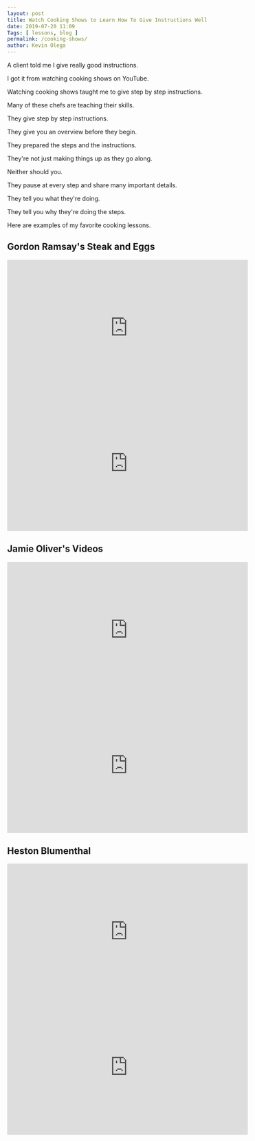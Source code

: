 ```yaml
--- 
layout: post 
title: Watch Cooking Shows to Learn How To Give Instructions Well 
date: 2019-07-20 11:09
Tags: [ lessons, blog ]
permalink: /cooking-shows/ 
author: Kevin Olega 
--- 
```

A client told me I give really good instructions. 

I got it from watching cooking shows on YouTube. 

Watching cooking shows taught me to give step by step instructions. 

Many of these chefs are teaching their skills.

They give step by step instructions.

They give you an overview before they begin.

They prepared the steps and the instructions. 

They're not just making things up as they go along.

Neither should you.

They pause at every step and share many important details.

They tell you what they're doing.

They tell you why they're doing the steps. 

Here are examples of my favorite cooking lessons.

## Gordon Ramsay's Steak and Eggs

<iframe width="560" height="315" src="https://www.youtube.com/embed/AmC9SmCBUj4" frameborder="0" allow="accelerometer; autoplay; encrypted-media; gyroscope; picture-in-picture" allowfullscreen></iframe>

<iframe width="560" height="315" src="https://www.youtube.com/embed/PUP7U5vTMM0" frameborder="0" allow="accelerometer; autoplay; encrypted-media; gyroscope; picture-in-picture" allowfullscreen></iframe>

## Jamie Oliver's Videos

<iframe width="560" height="315" src="https://www.youtube.com/embed/46eRIxVxkG8" frameborder="0" allow="accelerometer; autoplay; encrypted-media; gyroscope; picture-in-picture" allowfullscreen></iframe>

<iframe width="560" height="315" src="https://www.youtube.com/embed/s9r-CxnCXkg" frameborder="0" allow="accelerometer; autoplay; encrypted-media; gyroscope; picture-in-picture" allowfullscreen></iframe>

## Heston Blumenthal

<iframe width="560" height="315" src="https://www.youtube.com/embed/nhOV89EQtJs" frameborder="0" allow="accelerometer; autoplay; encrypted-media; gyroscope; picture-in-picture" allowfullscreen></iframe>

<iframe width="560" height="315" src="https://www.youtube.com/embed/tEBlbUECI3A" frameborder="0" allow="accelerometer; autoplay; encrypted-media; gyroscope; picture-in-picture" allowfullscreen></iframe>


